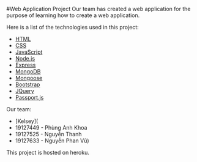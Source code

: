 #Web Application Project
Our team has created a web application for the purpose of learning how to create a web application.

Here is a list of the technologies used in this project:
* [HTML](https://developer.mozilla.org/en-US/docs/Web/HTML)
* [CSS](https://developer.mozilla.org/en-US/docs/Web/CSS)
* [JavaScript](https://developer.mozilla.org/en-US/docs/Web/JavaScript)
* [Node.js](https://nodejs.org/en/)
* [Express](https://expressjs.com/)
* [MongoDB](https://www.mongodb.com/)
* [Mongoose](https://mongoosejs.com/)
* [Bootstrap](https://getbootstrap.com/)
* [JQuery](https://jquery.com/)
* [Passport.js](https://www.passportjs.org/)

Our team:
* [Kelsey](
* 19127449 - Phùng Anh Khoa
* 19127525 - Nguyễn Thanh 
* 19127633 - Nguyễn Phan Vũ)

This project is hosted on heroku.



